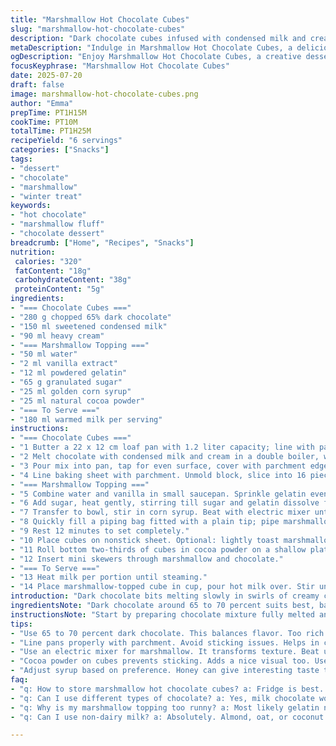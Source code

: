 ```yaml
---
title: "Marshmallow Hot Chocolate Cubes"
slug: "marshmallow-hot-chocolate-cubes"
description: "Dark chocolate cubes infused with condensed milk and cream, set firm. Soft marshmallow topping whipped from gelatin, syrup, cocoa powder, and vanilla, piped and lightly toasted. Each cube served with hot milk to melt and stir creating a rich drink. Variations include swapping dark chocolate for ruby chocolate and using honey instead of syrup for a floral twist. Steps shifted for better timing, ingredient amounts slightly altered to balance sweetness and texture. A handheld cozy treat transforming hot chocolate into an interactive snack."
metaDescription: "Indulge in Marshmallow Hot Chocolate Cubes, a delicious interactive dessert, transforming rich chocolate into a cozy winter drink."
ogDescription: "Enjoy Marshmallow Hot Chocolate Cubes, a creative dessert-drink combo. Rich chocolate cubes with fluffy marshmallow, perfect for cold evenings."
focusKeyphrase: "Marshmallow Hot Chocolate Cubes"
date: 2025-07-20
draft: false
image: marshmallow-hot-chocolate-cubes.png
author: "Emma"
prepTime: PT1H15M
cookTime: PT10M
totalTime: PT1H25M
recipeYield: "6 servings"
categories: ["Snacks"]
tags:
- "dessert"
- "chocolate"
- "marshmallow"
- "winter treat"
keywords:
- "hot chocolate"
- "marshmallow fluff"
- "chocolate dessert"
breadcrumb: ["Home", "Recipes", "Snacks"]
nutrition: 
 calories: "320"
 fatContent: "18g"
 carbohydrateContent: "38g"
 proteinContent: "5g"
ingredients:
- "=== Chocolate Cubes ==="
- "280 g chopped 65% dark chocolate"
- "150 ml sweetened condensed milk"
- "90 ml heavy cream"
- "=== Marshmallow Topping ==="
- "50 ml water"
- "2 ml vanilla extract"
- "12 ml powdered gelatin"
- "65 g granulated sugar"
- "25 ml golden corn syrup"
- "25 ml natural cocoa powder"
- "=== To Serve ==="
- "180 ml warmed milk per serving"
instructions:
- "=== Chocolate Cubes ==="
- "1 Butter a 22 x 12 cm loaf pan with 1.2 liter capacity; line with parchment overhanging sides."
- "2 Melt chocolate with condensed milk and cream in a double boiler, whisk till glossy and unified."
- "3 Pour mix into pan, tap for even surface, cover with parchment edges, refrigerate 2.5 hours or until hardened."
- "4 Line baking sheet with parchment. Unmold block, slice into 16 pieces. Arrange on sheet; set aside."
- "=== Marshmallow Topping ==="
- "5 Combine water and vanilla in small saucepan. Sprinkle gelatin evenly, let swell 6 minutes."
- "6 Add sugar, heat gently, stirring till sugar and gelatin dissolve fully. Remove from heat."
- "7 Transfer to bowl, stir in corn syrup. Beat with electric mixer until soft peaks form."
- "8 Quickly fill a piping bag fitted with a plain tip; pipe marshmallow onto chocolate cubes."
- "9 Rest 12 minutes to set completely."
- "10 Place cubes on nonstick sheet. Optional: lightly toast marshmallow tops with a culinary torch."
- "11 Roll bottom two-thirds of cubes in cocoa powder on a shallow plate, shake off excess."
- "12 Insert mini skewers through marshmallow and chocolate."
- "=== To Serve ==="
- "13 Heat milk per portion until steaming."
- "14 Place marshmallow-topped cube in cup, pour hot milk over. Stir until melted, drink immediately."
introduction: "Dark chocolate bits melting slowly in swirls of creamy condensed milk and rich cream. Chill that to a firm, slice into neat cubes. Up next, marshmallow fluff whipped thick from gelatin, vanilla, and syrup, dusted with cocoa for bitter contrast. Pipe generous topping; toast if the mood strikes. Skewers inserted—fun, handheld. Pour hot milk over, stir vigorously until luscious drink forms. Swap ruby chocolate for a berry hue. Or honey for syrup, sweeter notes. A drink, a dessert, a playful bite. Interactive. Quick chill, no long wait. Sweet, bitter, creamy, puffed. Winter’s delight in cube form."
ingredientsNote: "Dark chocolate around 65 to 70 percent suits best, balancing richness without overwhelming bitterness. Condensed milk sweetens and adds silkiness; heavy cream enriches texture. Gelatin needs blooming—sprinkle evenly on water, wait for it to swell for full activation. Golden corn syrup stabilizes marshmallow, making it pliable but firm once chilled. Natural cocoa powder dusted on provides contrast and prevents sticking. Vanilla extract adds depth to marshmallow. Quantities shifted slightly to moderate sugar intensity and improve whipping time. Warm milk complements but can be substituted with plant-based alternatives for lactose intolerance without losing creaminess."
instructionsNote: "Start by preparing chocolate mixture fully melted and combined—use gentle heat. Set it in the fridge to firm up faster but watch consistency; do not freeze. Meanwhile, prepare marshmallow topping after gelatin blooms fully—this step ensures no granules. Mixing till soft peaks is key; too stiff can make piping difficult. Use parchment-lined pan for easy unmolding and neat edges. Cut cubes precisely to portion control. Piping marshmallow right after whipping prevents it from deflating; timing crucial. Optional torching must be quick, pulses only to avoid melting chocolate underneath. Cocoa dusting adds texture and flavor. Hot milk poured last melts cube smoothly into drink. Serve immediately for best texture contrast."
tips:
- "Use 65 to 70 percent dark chocolate. This balances flavor. Too rich overwhelms. Don’t skip heavy cream. It improves texture dramatically. Mix chocolate slowly. Avoid burning."
- "Line pans properly with parchment. Avoid sticking issues. Helps in cleanup too. Keep an eye on gelatin. Blooming is key. Even sprinkle. Let it swell fully."
- "Use an electric mixer for marshmallow. It transforms texture. Beat until soft peaks form. Timing is essential. Piping once whipped preserves fluffiness."
- "Cocoa powder on cubes prevents sticking. Adds a nice visual too. Use mini skewers for easy serving. Fun and interactive for friends. Enjoy immediately for best texture."
- "Adjust syrup based on preference. Honey can give interesting taste twist. Don’t freeze chocolate cubes. Quick fridge set is sufficient for ideal consistency."
faq:
- "q: How to store marshmallow hot chocolate cubes? a: Fridge is best. Up to a week. Without marshmallow topping. Keep them airtight. They last long."
- "q: Can I use different types of chocolate? a: Yes, milk chocolate works. But it’s sweeter. Ruby chocolate? Yes! Adds a fun color. Be aware of sweetness."
- "q: Why is my marshmallow topping too runny? a: Most likely gelatin not bloomed enough. Mix thoroughly when heating. Bowl should also be cold."
- "q: Can I use non-dairy milk? a: Absolutely. Almond, oat, or coconut works fine. Maintain creaminess. Experiment with flavors. It doesn't lose richness."

---
```

